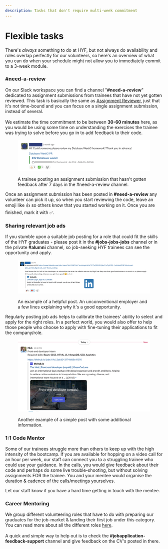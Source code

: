 ```yaml
---
description: Tasks that don't require multi-week commitment
---
```


# Flexible tasks

There's _always_ something to do at HYF, but not always do availability and roles overlap perfectly for our volunteers, so here's an overview of what you can do when your schedule might not allow you to immediately commit to a 3-week module.

### #need-a-review

On our Slack workspace you can find a channel "**#need-a-review**" dedicated to assignment submissions from trainees that have not yet gotten reviewed. This task is basically the same as [Assignment Reviewer](homework-reviewer.md), just that it's not time-bound and you can focus on a single assignment submission, instead of several.\
\
We estimate the time commitment to be between **30-60 minutes** here, as you would be using some time on understanding the exercises the trainee was trying to solve before you go in to add feedback to their code.

<figure><img src="../../.gitbook/assets/Screenshot 2023-03-13 at 14.36.20.png" alt=""><figcaption><p>A trainee posting an assignment submission that hasn't gotten feedback after 7 days in the #need-a-review channel. </p></figcaption></figure>

Once an assignment submission has been posted in **#need-a-review** any volunteer can pick it up, so when you start reviewing the code, leave an emoji like 👍 so others know that you started working on it. Once you are finished, mark it with ✅.

### Sharing relevant job ads

If you stumble upon a suitable job posting for a role that could fit the skills of the HYF graduates - please post it in the **#jobs-jobs-jobs** channel or in the private **#alumni** channel, so job-seeking HYF trainees can see the opportunity and apply.

<figure><img src="../../.gitbook/assets/jobs-jobs-jobs.png" alt=""><figcaption><p>An example of a helpful post. An unconventional employer and a few lines explaining why it's a good opportunity.</p></figcaption></figure>

Regularly posting job ads helps to calibrate the trainees' ability to select and apply for the right roles. In a perfect world, you would also offer to help those people who choose to apply with fine-tuning their applications to fit the company/role.

<figure><img src="../../.gitbook/assets/Screenshot 2023-08-04 at 13.57.19.png" alt=""><figcaption><p>Another example of a simple post with some additional information.</p></figcaption></figure>

### 1:1 Code Mentor

Some of our trainees struggle more than others to keep up with the high intensity of the bootcamp. If you are available for hopping on a video call for an hour per week, our staff can connect you to a struggling trainee who could use your guidance. In the calls, you would give feedback about their code and perhaps do some live trouble-shooting, but without solving assignments FOR the trainee. You and your mentee would organise the duration & cadence of the calls/meetings yourselves.&#x20;

Let our staff know if you have a hard time getting in touch with the mentee.

### Career Mentoring

We group different volunteering roles that have to do with preparing our graduates for the job-market & landing their first job under this category. You can read more about all the different roles [here](../career-mentors/).\
\
A quick and simple way to help out is to check the **#jobapplication-feedback-support** channel and give feedback on the CV's posted in there.&#x20;

